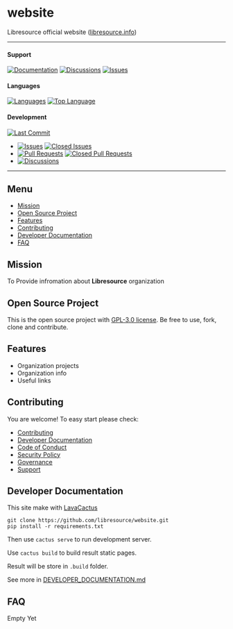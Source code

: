 # website

Libresource official website ([libresource.info](https://libresource.info/))

<hr>

#### Support
[![Documentation](https://img.shields.io/badge/docs-0094FF.svg)][documentation_path]
[![Discussions](https://img.shields.io/badge/discussions-ff0068.svg)](https://github.com/libresource/website/discussions/)
[![Issues](https://img.shields.io/badge/issues-11AE13.svg)](https://github.com/libresource/website/issues/)

#### Languages
[![Languages](https://img.shields.io/github/languages/count/libresource/website)](https://github.com/libresource/website)
[![Top Language](https://img.shields.io/github/languages/top/libresource/website)](https://github.com/libresource/website)

#### Development
[![Last Commit](https://img.shields.io/github/last-commit/libresource/website/main
)](https://github.com/libresource/website)
- [![Issues](https://img.shields.io/github/issues/libresource/website
)](https://github.com/libresource/website/issues/)
[![Closed Issues](https://img.shields.io/github/issues-closed/libresource/website
)](https://github.com/libresource/website/issues/)
- [![Pull Requests](https://img.shields.io/github/issues-pr/libresource/website
)](https://github.com/libresource/website/pulls)
[![Closed Pull Requests](https://img.shields.io/github/issues-pr-closed-raw/libresource/website
)](https://github.com/libresource/website/pulls)
- [![Discussions](https://img.shields.io/github/discussions/libresource/website
)](https://github.com/libresource/website/discussions/)

[//]: # (#### Repository Stats)

[//]: # ([![Stars]&#40;https://img.shields.io/github/stars/libresource/website)

[//]: # (&#41;]&#40;https://github.com/libresource/website&#41;)

[//]: # ([![Contributors]&#40;https://img.shields.io/github/contributors/libresource/website)

[//]: # (&#41;]&#40;https://github.com/libresource/websitegraphs/contributors&#41;)

[//]: # ([![Forks]&#40;https://img.shields.io/github/forks/libresource/website)

[//]: # (&#41;]&#40;https://github.com/libresource/website&#41;)

<hr>

## Menu

- [Mission](#mission)
- [Open Source Project](#open-source-project)
- [Features](#features)
- [Contributing](#contributing)
- [Developer Documentation](#developer-documentation)
- [FAQ](#faq)

## Mission

To Provide infromation about **Libresource** organization

## Open Source Project

This is the open source project with [GPL-3.0 license](LICENSE). 
Be free to use, fork, clone and contribute.

## Features

- Organization projects
- Organization info
- Useful links

## Contributing

You are welcome! To easy start please check:
- [Contributing](CONTRIBUTING.md)
- [Developer Documentation](#developer-documentation)
- [Code of Conduct](CODE_OF_CONDUCT.md)
- [Security Policy](SECURITY.md)
- [Governance](GOVERNANCE.md)
- [Support](SUPPORT.md)

[documentation_path]: https://github.com/libresource/website

## Developer Documentation

This site make with [LavaCactus](https://github.com/quillcraftsman/lavacactus)

    git clone https://github.com/libresource/website.git
    pip install -r requirements.txt

Then use `cactus serve` to run development server.

Use `cactus build` to build result static pages.

Result will be store in `.build` folder.

See more in [DEVELOPER_DOCUMENTATION.md](DEVELOPER_DOCUMENTATION.md)

## FAQ

Empty Yet